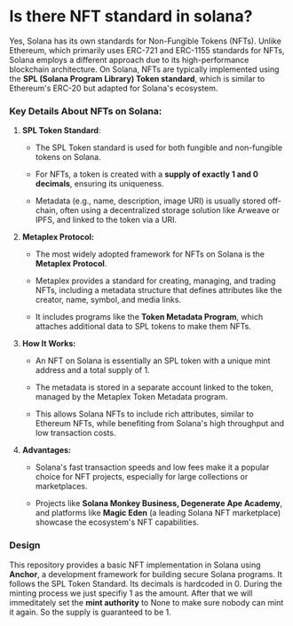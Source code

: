 # Is there NFT standard in solana?



Yes, Solana has its own standards for Non-Fungible Tokens (NFTs). Unlike Ethereum, which primarily uses ERC-721 and ERC-1155 standards for NFTs, Solana employs a different approach due to its high-performance blockchain architecture. On Solana, NFTs are typically implemented using the **SPL (Solana Program Library) Token standard**, which is similar to Ethereum's ERC-20 but adapted for Solana's ecosystem.

### Key Details About NFTs on Solana:

1. **SPL Token Standard**:

    * The SPL Token standard is used for both fungible and non-fungible tokens on Solana.

    * For NFTs, a token is created with a **supply of exactly 1  and 0 decimals**, ensuring its uniqueness.

    * Metadata (e.g., name, description, image URI) is usually stored off-chain, often using a decentralized storage solution like Arweave or IPFS, and linked to the token via a URI.

2. **Metaplex Protocol:**

    * The most widely adopted framework for NFTs on Solana is the **Metaplex Protocol**.

    * Metaplex provides a standard for creating, managing, and trading NFTs, including a metadata structure that defines attributes like the creator, name, symbol, and media links.

    * It includes programs like the **Token Metadata Program**, which attaches additional data to SPL tokens to make them NFTs.

3. **How It Works:**

    * An NFT on Solana is essentially an SPL token with a unique mint address and a total supply of 1.

    * The metadata is stored in a separate account linked to the token, managed by the Metaplex Token Metadata program.

    * This allows Solana NFTs to include rich attributes, similar to Ethereum NFTs, while benefiting from Solana's high throughput and low transaction costs.

4. **Advantages:**

    * Solana's fast transaction speeds and low fees make it a popular choice for NFT projects, especially for large collections or marketplaces.

    * Projects like **Solana Monkey Business, Degenerate Ape Academy**, and platforms like **Magic Eden** (a leading Solana NFT marketplace) showcase the ecosystem's NFT capabilities.


### Design
This repository provides a basic NFT implementation in Solana using **Anchor**, a development framework for building secure Solana programs. It follows the SPL Token Standard. Its decimals is hardcoded in 0. During the minting process we just specifiy 1 as the amount. After that we will immeditately set the **mint authority** to None to make sure nobody can mint it again. So the supply is guaranteed to be 1.
